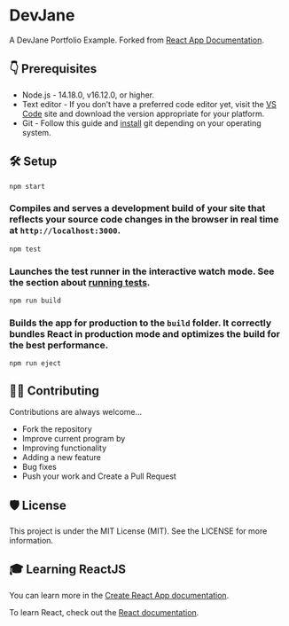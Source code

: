 # DevJane

A DevJane Portfolio Example. Forked from [React App Documentation](https://facebook.github.io/create-react-app/docs/getting-started).

## 👇 Prerequisites

- Node.js - 14.18.0, v16.12.0, or higher.
- Text editor - If you don’t have a preferred code editor yet, visit the [VS Code](https://code.visualstudio.com/) site and download the version appropriate for your platform.
- Git - Follow this guide and [install](https://www.gatsbyjs.com/docs/tutorial/part-0/#git) git depending on your operating system.

## 🛠️ Setup

```
npm start
```

### Compiles and serves a development build of your site that reflects your source code changes in the browser in real time at `http://localhost:3000`. 

```
npm test
```

### Launches the test runner in the interactive watch mode. See the section about [running tests](https://facebook.github.io/create-react-app/docs/running-tests). 

```
npm run build
```

### Builds the app for production to the `build` folder. It correctly bundles React in production mode and optimizes the build for the best performance.

``` 
npm run eject
```

## 👨‍💻 Contributing

Contributions are always welcome...

- Fork the repository
- Improve current program by
- Improving functionality
- Adding a new feature
- Bug fixes
- Push your work and Create a Pull Request

## 🛡️ License

This project is under the MIT License (MIT). See the LICENSE for more information.

## 🎓 Learning ReactJS

You can learn more in the [Create React App documentation](https://facebook.github.io/create-react-app/docs/getting-started).

To learn React, check out the [React documentation](https://reactjs.org/).

